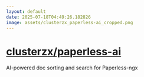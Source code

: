 ```yaml
---
layout: default
date: 2025-07-18T04:49:26.182826
image: assets/clusterzx_paperless-ai_cropped.png
---
```


# [clusterzx/paperless-ai](https://github.com/clusterzx/paperless-ai)

AI-powered doc sorting and search for Paperless-ngx
